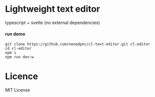 # Lightweight text editor

typescript + svelte (no external dependencies) 

#### run demo

```
git clone https://github.com/nenadpnc/cl-text-editor.git cl-editor
cd cl-editor
npm i
npm run dev:w
```

# Licence

 MIT License
